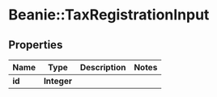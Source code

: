 # Beanie::TaxRegistrationInput

## Properties
Name | Type | Description | Notes
------------ | ------------- | ------------- | -------------
**id** | **Integer** |  | 


